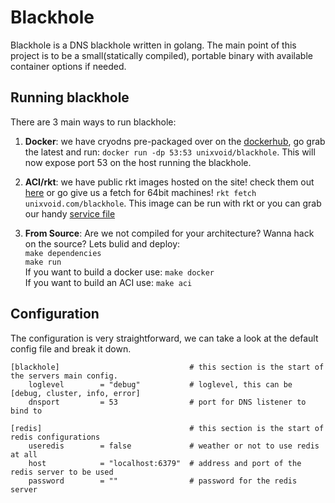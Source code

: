 # Blackhole
Blackhole is a DNS blackhole written in golang. The main point of this project is to be a small(statically compiled), 
portable binary with available container options if needed.

## Running blackhole
There are 3 main ways to run blackhole:

1. **Docker**: we have cryodns pre-packaged over on the [dockerhub](https://hub.docker.com/r/unixvoid/blackhole/), go grab the latest and run: 
`docker run -dp 53:53 unixvoid/blackhole`. This will now expose port 53 on the host running the blackhole.

2. **ACI/rkt**: we have public rkt images hosted on the site! check them out [here](https://cryo.unixvoid.com/bin/rkt/blackhole/) or go give us a fetch for 64bit machines!
`rkt fetch unixvoid.com/blackhole`.  This image can be run with rkt or you can
grab our handy [service file](https://github.com/unixvoid/blackhole/blob/master/deps/blackhole.service)

3. **From Source**: Are we not compiled for your architecture? Wanna hack on the source?  Lets bulid and deploy:  
  `make dependencies`  
  `make run`  
  If you want to build a docker use: `make docker`  
  If you want to build an ACI use: `make aci`

## Configuration
The configuration is very straightforward, we can take a look at the default
config file and break it down.
```
[blackhole]								# this section is the start of the servers main config.
	loglevel		= "debug"			# loglevel, this can be [debug, cluster, info, error]
	dnsport			= 53				# port for DNS listener to bind to

[redis]									# this section is the start of redis configurations
	useredis		= false				# weather or not to use redis at all
	host			= "localhost:6379"	# address and port of the redis server to be used
	password		= ""				# password for the redis server
```
